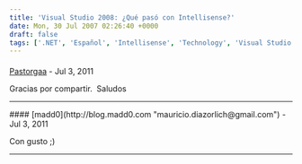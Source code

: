 ```yaml
---
title: 'Visual Studio 2008: ¿Qué pasó con Intellisense?'
date: Mon, 30 Jul 2007 02:26:40 +0000
draft: false
tags: ['.NET', 'Español', 'Intellisense', 'Technology', 'Visual Studio']
---
```



#### 
[Pastorgaa]( "pastorgaa@gmail.com") - <time datetime="2011-07-13 15:12:00">Jul 3, 2011</time>

Gracias por compartir.  Saludos
<hr />
#### 
[madd0](http://blog.madd0.com "mauricio.diazorlich@gmail.com") - <time datetime="2011-07-13 16:09:00">Jul 3, 2011</time>

Con gusto ;)
<hr />
